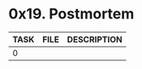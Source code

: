 # 0x19. Postmortem

| TASK | FILE   | DESCRIPTION |
| ---- | ------ | ----------- |
| 0    | [](./) |             |
